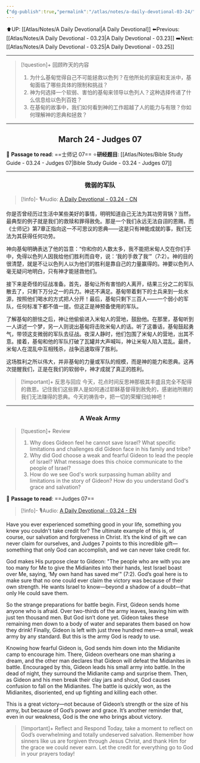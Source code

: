 ```yaml
---
{"dg-publish":true,"permalink":"/atlas/notes/a-daily-devotional-03-24/"}
---
```


 ⬆️UP: [[Atlas/Notes/A Daily Devotional\|A Daily Devotional]]
⬅️Previous: [[Atlas/Notes/A Daily Devotional - 03.23\|A Daily Devotional - 03.23]]
➡️Next: [[Atlas/Notes/A Daily Devotional - 03.25\|A Daily Devotional - 03.25]]

---

> [!question]+ 回顾昨天的内容
> 1. ⁠为什么基甸觉得自己不可能拯救以色列？在他所处的家庭和支派中，基甸面临了哪些具体的限制和挑战？
> 2. 神为何选择一个软弱、害怕的基甸来领导以色列人？这种选择传递了什么信息给以色列百姓？
> 3. 在基甸的故事中，我们如何看到神的工作超越了人的能力与有限？你如何理解神的恩典和拯救？

---
## <center>March 24 -  Judges 07</center>

📖 **Passage to read**: ==士师记 07==
⭐**研经题目**: [[Atlas/Notes/Bible Study Guide - 03.24 - Judges 07\|Bible Study Guide - 03.24 - Judges 07]]

---
### <center>微弱的军队</center>

> [!info]- 🎙️Audio: [A Daily Devotional - 03.24 - CN]()

你是否曾经历过生活中某些美好的事情，明明知道自己无法为其功劳背锅？当然，最典型的例子就是我们的救赎和罪得赦免。那是一个我们永远无法自诩的恩赐，而《士师记》第7章正指向这一不可思议的恩典——这是只有神能成就的事，我们无法为其获得任何功劳。

神向基甸明确表达了他的旨意：“你和你的人数太多，我不能把米甸人交在你们手中，免得以色列人因我给他们胜利而自夸，说：‘我的手救了我’”（7:2）。神的目的很清楚，就是不让以色列人以为他们的胜利是靠自己的力量赢得的。神要以色列人毫无疑问地明白，只有神才能拯救他们。

接下来是奇怪的征战准备。首先，基甸让所有害怕的人离开，结果三分之二的军队散去了，只剩下万分之一的兵力。神还不满足。基甸带着剩下的士兵来到一处水源，按照他们喝水的方式把人分开！最后，基甸只剩下三百人——一个弱小的军队，任何标准下都不值一提。但这正是神预备使用的军队。

了解基甸的胆怯之后，神让他偷偷进入米甸人的营地，鼓励他。在那里，基甸听到一人讲述一个梦，另一人则说出基甸将击败米甸人的话。听了这番话，基甸鼓起勇气，带领这支微弱的军队去征战。夜深人静时，他们包围了米甸人的营地，出其不意。接着，基甸和他的军队打破了瓦罐并大声喊叫，神让米甸人陷入混乱。最终，米甸人在混乱中互相残杀，战争迅速取得了胜利。

这场胜利之所以伟大，并非基甸的力量或军队的规模，而是神的能力和恩典。这再次提醒我们，正是在我们的软弱中，神才成就了真正的胜利。

> [!important]+ 反思与回应
今天，花点时间反思神那极其丰盛且完全不配得的救恩。记住我们这些罪人是如何通过耶稣基督得到赦免的，感谢祂所赐的我们无法赚得的恩典。今天的祷告中，把一切的荣耀归给神吧！


---
### <center>A Weak Army</center>

> [!question]+ Review
> 1. ⁠Why does Gideon feel he cannot save Israel? What specific limitations and challenges did Gideon face in his family and tribe?
> 2. Why did God choose a weak and fearful Gideon to lead the people of Israel? What message does this choice communicate to the people of Israel?
> 3. How do we see God's work surpassing human ability and limitations in the story of Gideon? How do you understand God's grace and salvation?

📖 **Passage to read**: ==Judges 07==

> [!info]- 🎙️Audio: [A Daily Devotional - 03.24 - EN]()  

Have you ever experienced something good in your life, something you knew you couldn't take credit for? The ultimate example of this is, of course, our salvation and forgiveness in Christ. It’s the kind of gift we can never claim for ourselves, and Judges 7 points to this incredible gift—something that only God can accomplish, and we can never take credit for.

God makes His purpose clear to Gideon: "The people who are with you are too many for Me to give the Midianites into their hands, lest Israel boast over Me, saying, ‘My own hand has saved me’" (7:2). God’s goal here is to make sure that no one could ever claim the victory was because of their own strength. He wants Israel to know—beyond a shadow of a doubt—that only He could save them. 

So the strange preparations for battle begin. First, Gideon sends home anyone who is afraid. Over two-thirds of the army leaves, leaving him with just ten thousand men. But God isn’t done yet. Gideon takes these remaining men down to a body of water and separates them based on how they drink! Finally, Gideon is left with just three hundred men—a small, weak army by any standard. But this is the army God is ready to use.

Knowing how fearful Gideon is, God sends him down into the Midianite camp to encourage him. There, Gideon overhears one man sharing a dream, and the other man declares that Gideon will defeat the Midianites in battle. Encouraged by this, Gideon leads his small army into battle. In the dead of night, they surround the Midianite camp and surprise them. Then, as Gideon and his men break their clay jars and shout, God causes confusion to fall on the Midianites. The battle is quickly won, as the Midianites, disoriented, end up fighting and killing each other. 

This is a great victory—not because of Gideon’s strength or the size of his army, but because of God’s power and grace. It’s another reminder that, even in our weakness, God is the one who brings about victory.

> [!important]+ Reflect and Respond
Today, take a moment to reflect on God’s overwhelming and totally undeserved salvation. Remember how sinners like us are forgiven through Jesus Christ, and thank Him for the grace we could never earn. Let the credit for everything go to God in your prayers today!




































